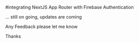 #integrating NextJS App Router with Firebase Authentication

... still on going, updates are coming

Any Feedback please let me know

Thanks